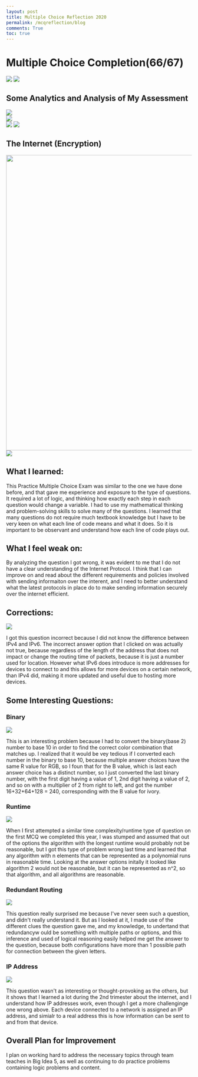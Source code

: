 ```yaml
---
layout: post
title: Multiple Choice Reflection 2020
permalink: /mcqreflection/blog
comments: True
toc: true
---
```


# Multiple Choice Completion(66/67)
<img src="{{site.baseurl}}/images/practicemcq2.png">
<img src="{{site.baseurl}}/images/time2020.png">

## Some Analytics and Analysis of My Assessment
<img src="{{site.baseurl}}/images/topic2020.png">
<br>
<img src="{{site.baseurl}}/images/skills2020.png">
<br>
<img src="{{site.baseurl}}/images/bigidea2020.png">

<img src="{{site.baseurl}}/images/impactcomputing.png">

## The Internet (Encryption)

<img src="{{site.baseurl}}/images/theinternet.png" height="800" width="800">
<br>

<img src="{{site.baseurl}}/images/requirement.png">

## What I learned:
This Practice Multiple Choice Exam was similar to the one we have done before, and that gave me experience and exposure to the type of questions. It required a lot of logic, and thinking how exactly each step in each question would change a variable. I had to use my mathematical thinking and problem-solving skills to solve many of the questions. I learned that many questions do not require much textbook knowledge but I have to be very keen on what each line of code means and what it does. So it is important to be observant and understand how each line of code plays out.

## What I feel weak on:
By analyzing the question I got wrong, it was evident to me that I do not have a clear understanding of the Internet Protocol. I think that I can improve on and read about the different requirements and policies involved with sending informaiton over the interent, and I need to better understand what the latest protocols in place do to make sending information securely over the internet efficient.

## Corrections:
<img src="{{site.baseurl}}/images/question43.png">

I got this question incorrect because I did not know the difference between IPv4 and IPv6. The incorrect answer option that I clicked on was actually not true, because regardless of the length of the address that does not impact or change the routing time of packets, because it is just a number used for location. However what IPv6 does introduce is more addresses for devices to connect to and this allows for more devices on a certain network, than IPv4 did, making it more updated and useful due to hosting more devices.

## Some Interesting Questions:

### Binary
<img src="{{site.baseurl}}/images/ivory.png">

This is an interesting problem because I had to convert the binary(base 2) number to base 10 in order to find the correct color combination that matches up. I realized that it would be vey tedious if I converted each number in the binary to base 10, because multiple answer choices have the same R value for RGB, so I foun that for the B value, which is last each answer choice has a distinct number, so I just converted the last binary number, with the first digit having a value of 1, 2nd digit having a value of 2, and so on with a multiplier of 2 from right to left, and got the number 16+32+64+128 = 240, corresponding with the B value for ivory.

### Runtime
<img src="{{site.baseurl}}/images/runtime.png">

When I first attempted a similar time complexity/runtime type of question on the first MCQ we completed this year, I was stumped and assumed that out of the options the algorithm with the longest runtime would probably not be reasonable, but I got this type of problem wrong last time and learned that any algorithm with n elements that can be represented as a polynomial runs in reasonable time. Looking at the answer options initally it looked like algorithm 2 would not be reasonable, but it can be represented as n^2, so that algorithm, and all algorithms are reasonable.

### Redundant Routing
<img src="{{site.baseurl}}/images/redundancy.png">

This question really surprised me because I've never seen such a question, and didn't really understand it. But as I looked at it, I made use of the different clues the question gave me, and my knowledge, to undertand that redundancyw ould be something with multiple paths or options, and this inference and used of logical reasoning easily helped me get the answer to the question, because both configurations have more than 1 possible path for connection between the given letters.

### IP Address
<img src="{{site.baseurl}}/images/ipaddress.png">

This question wasn't as interesting or thought-provoking as the others, but it shows that I learned a lot during the 2nd trimester about the internet, and I understand how IP addresses work, even though I get a more challenginge one wrong above. Each device connected to a network is assigned an IP address, and simialr to a real address this is how information can be sent to and from that device.


## Overall Plan for Improvement

I plan on working hard to address the necessary topics through team teaches in Big Idea 5, as well as continuing to do practice problems containing logic problems and content.
